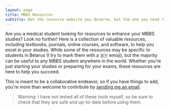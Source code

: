 ```yaml
---
layout: page
title: MBBS Resources
subtitle: Not the resource website you deserve, but the one you need right now
---
```


Are you a medical student looking for resources to enhance your MBBS studies? Look no further! Here is a collection of valuable resources, including textbooks, journals, online courses, and software, to help you excel in your studies. While some of the resources may be specific to students in Belarus (I try to mark them with a 🇧🇾 emoji), but the majority can be useful to any MBBS student anywhere in the world. Whether you're just starting your studies or preparing for your exams, these resources are here to help you succeed.

This is meant to be a collaborative endeavor, so if you have things to add, you're more than welcome to contribute by <a href="mailto:arshilkhan38@gmail.com?subject=contributing to MBBS Resources">sending me an email</a>.

> Warning: I have not tested all of these tools myself, so be sure to check that they are safe and up-to-date before using them.